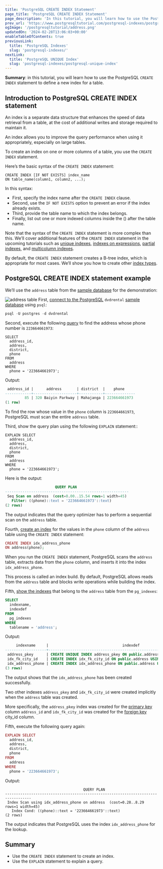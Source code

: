 ```yaml
---
title: 'PostgreSQL CREATE INDEX Statement'
page_title: 'PostgreSQL CREATE INDEX Statement'
page_description: 'In this tutorial, you will learn how to use the PostgreSQL CREATE INDEX statement to create a new index for a table.'
prev_url: 'https://www.postgresqltutorial.com/postgresql-indexes/postgresql-create-index/'
ogImage: '/postgresqltutorial/address.png'
updatedOn: '2024-02-28T13:06:03+00:00'
enableTableOfContents: true
previousLink:
  title: 'PostgreSQL Indexes'
  slug: 'postgresql-indexes/'
nextLink:
  title: 'PostgreSQL UNIQUE Index'
  slug: 'postgresql-indexes/postgresql-unique-index'
---
```


**Summary**: in this tutorial, you will learn how to use the PostgreSQL `CREATE INDEX` statement to define a new index for a table.

## Introduction to PostgreSQL CREATE INDEX statement

An index is a separate data structure that enhances the speed of data retrieval from a table, at the cost of additional writes and storage required to maintain it.

An index allows you to improve the query performance when using it appropriately, especially on large tables.

To create an index on one or more columns of a table, you use the `CREATE INDEX` statement.

Here’s the basic syntax of the `CREATE INDEX` statement:

```phpsql
CREATE INDEX [IF NOT EXISTS] index_name
ON table_name(column1, column2, ...);
```

In this syntax:

- First, specify the index name after the `CREATE INDEX` clause.
- Second, use the `IF NOT EXISTS` option to prevent an error if the index already exists.
- Third, provide the table name to which the index belongs.
- Finally, list out one or more indexed columns inside the () after the table name.

Note that the syntax of the `CREATE INDEX` statement is more complex than this. We’ll cover additional features of the `CREATE INDEX` statement in the upcoming tutorials such as [unique indexes](postgresql-unique-index), [indexes on expressions](postgresql-index-on-expression), [partial indexes](postgresql-partial-index), and [multicolumn indexes](postgresql-multicolumn-indexes).

By default, the `CREATE INDEX` statement creates a B\-tree index, which is appropriate for most cases. We’ll show you how to create other [index types](postgresql-index-types).

## PostgreSQL CREATE INDEX statement example

We’ll use the `address` table from the [sample database](../postgresql-getting-started/postgresql-sample-database) for the demonstration:

![address table](/postgresqltutorial/address.png)
First, [connect to the PostgreSQL](../postgresql-getting-started/connect-to-postgresql-database) `dvdrental` [sample database](../postgresql-getting-started/postgresql-sample-database) using `psql`:

```sql
psql -U postgres -d dvdrental
```

Second, execute the following [query](../postgresql-tutorial/postgresql-select) to find the address whose phone number is `223664661973`:

```
SELECT
  address_id,
  address,
  district,
  phone
FROM
  address
WHERE
  phone = '223664661973';
```

Output:

```sql
 address_id |      address       | district  |    phone
------------+--------------------+-----------+--------------
         85 | 320 Baiyin Parkway | Mahajanga | 223664661973
(1 row)
```

To find the row whose value in the `phone` column is `223664661973`, PostgreSQL must scan the entire `address` table.

Third, show the query plan using the following `EXPLAIN` statement::

```
EXPLAIN SELECT
  address_id,
  address,
  district,
  phone
FROM
  address
WHERE
  phone = '223664661973';
```

Here is the output:

```sql
                       QUERY PLAN
---------------------------------------------------------
 Seq Scan on address  (cost=0.00..15.54 rows=1 width=45)
   Filter: ((phone)::text = '223664661973'::text)
(2 rows)
```

The output indicates that the query optimizer has to perform a sequential scan on the `address` table.

Fourth, [create an index](postgresql-create-index) for the values in the `phone` column of the `address` table using the `CREATE INDEX` statement:

```php
CREATE INDEX idx_address_phone
ON address(phone);
```

When you run the `CREATE INDEX` statement, PostgreSQL scans the `address` table, extracts data from the `phone` column, and inserts it into the index `idx_address_phone`.

This process is called an index build. By default, PostgreSQL allows reads from the `address` table and blocks write operations while building the index.

Fifth, [show the indexes](postgresql-list-indexes) that belong to the `address` table from the `pg_indexes`:

```sql
SELECT
  indexname,
  indexdef
FROM
  pg_indexes
WHERE
  tablename = 'address';
```

Output:

```sql
     indexname     |                                  indexdef
-------------------+-----------------------------------------------------------------------------
 address_pkey      | CREATE UNIQUE INDEX address_pkey ON public.address USING btree (address_id)
 idx_fk_city_id    | CREATE INDEX idx_fk_city_id ON public.address USING btree (city_id)
 idx_address_phone | CREATE INDEX idx_address_phone ON public.address USING btree (phone)
(3 rows)
```

The output shows that the `idx_address_phone` has been created successfully.

Two other indexes `address_pkey` and `idx_fk_city_id` were created implicitly when the `address` table was created.

More specifically, the `address_pkey` index was created for the [primary key](../postgresql-tutorial/postgresql-primary-key) column `address_id` and `idx_fk_city_id` was created for the [foreign key](../postgresql-tutorial/postgresql-foreign-key) city_id column.

Fifth, execute the following query again:

```php
EXPLAIN SELECT
  address_id,
  address,
  district,
  phone
FROM
  address
WHERE
  phone = '223664661973';
```

Output:

```
                                    QUERY PLAN
----------------------------------------------------------------------------------
 Index Scan using idx_address_phone on address  (cost=0.28..8.29 rows=1 width=45)
   Index Cond: ((phone)::text = '223664661973'::text)
(2 rows)
```

The output indicates that PostgreSQL uses the index `idx_address_phone` for the lookup.

## Summary

- Use the `CREATE INDEX` statement to create an index.
- Use the `EXPLAIN` statement to explain a query.
